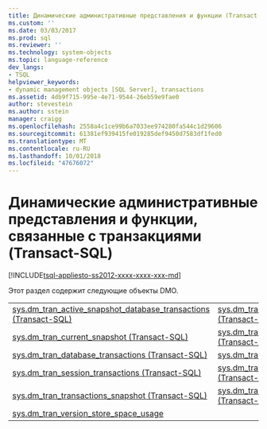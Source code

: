 ```yaml
---
title: Динамические административные представления и функции (Transact-SQL), связанные с транзакциями | Документация Майкрософт
ms.custom: ''
ms.date: 03/03/2017
ms.prod: sql
ms.reviewer: ''
ms.technology: system-objects
ms.topic: language-reference
dev_langs:
- TSQL
helpviewer_keywords:
- dynamic management objects [SQL Server], transactions
ms.assetid: 4db9f715-995e-4e71-9544-26eb59e9fae0
author: stevestein
ms.author: sstein
manager: craigg
ms.openlocfilehash: 2558a4c1ce99b6a7033ee974280fa544c1d29606
ms.sourcegitcommit: 61381ef939415fe019285def9450d7583df1fed0
ms.translationtype: MT
ms.contentlocale: ru-RU
ms.lasthandoff: 10/01/2018
ms.locfileid: "47676072"
---
```

# <a name="transaction-related-dynamic-management-views-and-functions-transact-sql"></a>Динамические административные представления и функции, связанные с транзакциями (Transact-SQL)
[!INCLUDE[tsql-appliesto-ss2012-xxxx-xxxx-xxx-md](../../includes/tsql-appliesto-ss2012-xxxx-xxxx-xxx-md.md)]

  Этот раздел содержит следующие объекты DMO.  
  
|||  
|-|-|  
|[sys.dm_tran_active_snapshot_database_transactions &#40;Transact-SQL&#41;](../../relational-databases/system-dynamic-management-views/sys-dm-tran-active-snapshot-database-transactions-transact-sql.md)|[sys.dm_tran_active_transactions &#40;Transact-SQL&#41;](../../relational-databases/system-dynamic-management-views/sys-dm-tran-active-transactions-transact-sql.md)|  
|[sys.dm_tran_current_snapshot &#40;Transact-SQL&#41;](../../relational-databases/system-dynamic-management-views/sys-dm-tran-current-snapshot-transact-sql.md)|[sys.dm_tran_current_transaction &#40;Transact-SQL&#41;](../../relational-databases/system-dynamic-management-views/sys-dm-tran-current-transaction-transact-sql.md)|  
|[sys.dm_tran_database_transactions &#40;Transact-SQL&#41;](../../relational-databases/system-dynamic-management-views/sys-dm-tran-database-transactions-transact-sql.md)|[sys.dm_tran_locks (Transact-SQL)](../../relational-databases/system-dynamic-management-views/sys-dm-tran-locks-transact-sql.md)|  
|[sys.dm_tran_session_transactions &#40;Transact-SQL&#41;](../../relational-databases/system-dynamic-management-views/sys-dm-tran-session-transactions-transact-sql.md)|[sys.dm_tran_top_version_generators &#40;Transact-SQL&#41;](../../relational-databases/system-dynamic-management-views/sys-dm-tran-top-version-generators-transact-sql.md)|  
|[sys.dm_tran_transactions_snapshot &#40;Transact-SQL&#41;](../../relational-databases/system-dynamic-management-views/sys-dm-tran-transactions-snapshot-transact-sql.md)|[sys.dm_tran_version_store &#40;Transact-SQL&#41;](../../relational-databases/system-dynamic-management-views/sys-dm-tran-version-store-transact-sql.md)|
|[sys.dm_tran_version_store_space_usage](../../relational-databases/system-dynamic-management-views/sys-dm-tran-version-store-space-usage.md)|
  
  
